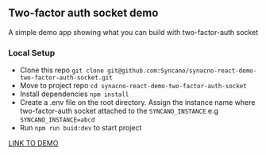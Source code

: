 ## Two-factor auth socket demo
A simple demo app showing what you can build with two-factor-auth socket

### Local Setup
- Clone this repo `git clone git@github.com:Syncano/synacno-react-demo-two-factor-auth-socket.git`
- Move to project repo `cd synacno-react-demo-two-factor-auth-socket`
- Install dependencies `npm install`
- Create a .env file on the root directory. Assign the instance name where two-factor-auth socket attached to the `SYNCANO_INSTANCE`
  e.g `SYNCANO_INSTANCE=abcd`
- Run `npm run buid:dev` to start project

[LINK TO DEMO](https://two-factor-authentication--winter-morning-7464.syncano.site)